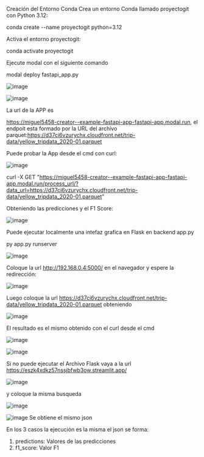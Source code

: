 
Creación del Entorno Conda
Crea un entorno Conda llamado proyectogit con Python 3.12:

conda create --name proyectogit python=3.12

Activa el entorno proyectogit:

conda activate proyectogit






Ejecute modal con el siguiente comando

modal deploy fastapi_app.py

![image](https://github.com/user-attachments/assets/ba7cb959-9481-40b6-992a-92f534daa4cd)



![image](https://github.com/user-attachments/assets/0c006b24-051f-498d-bc70-a2912349834b)

La url de la APP es 

https://miguel5458-creator--example-fastapi-app-fastapi-app.modal.run, el endpoit esta formado por la URL del archivo parquet:https://d37ci6vzurychx.cloudfront.net/trip-data/yellow_tripdata_2020-01.parquet

Puede probar la App desde el cmd con curl:

![image](https://github.com/user-attachments/assets/8685faa9-aad4-42a5-a58b-e8c049b2fbe7)


curl -X GET "https://miguel5458-creator--example-fastapi-app-fastapi-app.modal.run/process_url/?data_url=https://d37ci6vzurychx.cloudfront.net/trip-data/yellow_tripdata_2020-01.parquet"


Obteniendo las predicciones y el F1 Score:

![image](https://github.com/user-attachments/assets/56518166-57b8-496e-bdaa-a984649e3088)


Puede ejecutar localmente una intefaz grafica en Flask en backend app.py

 py app.py runserver

 ![image](https://github.com/user-attachments/assets/028eaf09-2f42-4338-955b-97ee2c463316)


 Coloque la url http://192.168.0.4:5000/ en el navegador y espere la redirección:

 
![image](https://github.com/user-attachments/assets/e7d03354-e887-447b-89b7-ee20ab82b5fd)

Luego coloque la url https://d37ci6vzurychx.cloudfront.net/trip-data/yellow_tripdata_2020-01.parquet obteniendo

![image](https://github.com/user-attachments/assets/0148457b-25cc-4d0d-96d7-765f803e2d9b)

El resultado es el mismo obtenido con el curl desde el cmd

![image](https://github.com/user-attachments/assets/d3028cdc-ddb6-496e-a388-016a090cd2d0)

![image](https://github.com/user-attachments/assets/a076d307-d1bc-424b-a237-d7baa222d57e)



Si no puede ejecutar el Archivo Flask vaya a la url https://eszk4xdkz57nssjbfwb3ow.streamlit.app/

![image](https://github.com/user-attachments/assets/a7712839-804c-45f0-bdb7-0430462e76fb)

y coloque la misma busqueda 

![image](https://github.com/user-attachments/assets/746f3dbe-ae6c-42b7-aa7e-d43f8b9fe4b2)


![image](https://github.com/user-attachments/assets/7001c9b7-9939-41c0-b494-18aded712162)
 Se obtiene el mismo json 

 En los 3 casos la ejecución es la misma el json se forma:

 1. predictions: Valores de las predicciones
 2. f1_score: Valor F1


